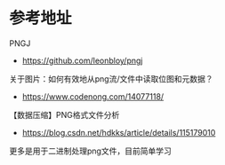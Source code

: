 # 参考地址
PNGJ
- https://github.com/leonbloy/pngj

关于图片：如何有效地从png流/文件中读取位图和元数据？
- https://www.codenong.com/14077118/

【数据压缩】PNG格式文件分析
- https://blog.csdn.net/hdkks/article/details/115179010

更多是用于二进制处理png文件，目前简单学习

